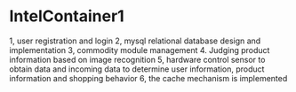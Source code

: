 # IntelContainer1
1, user registration and login 2, mysql relational database design and implementation 3, commodity module management 4. Judging product information based on image recognition 5, hardware control sensor to obtain data and incoming data to determine user information, product information and shopping behavior 6, the cache mechanism is implemented
